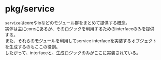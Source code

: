# pkg/service
`service`はcoreやioなどのモジュール群をまとめて提供する概念。  
実体は主にcoreにあるが、そのロジックを利用するためのinterfaceのみを提供する。  
また、それらのモジュールを利用してservice interfaceを実装するオブジェクトを生成するのもここの役割。  
したがって、interfaceと、生成ロジックのみがここに実装されている。
